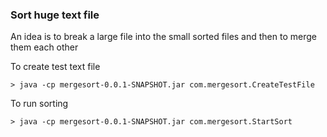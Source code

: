 ### Sort huge text file

An idea is to break a large file into the small sorted files and then to merge them each other


To create test text file

```
> java -cp mergesort-0.0.1-SNAPSHOT.jar com.mergesort.CreateTestFile
```

To run sorting

```
> java -cp mergesort-0.0.1-SNAPSHOT.jar com.mergesort.StartSort
```